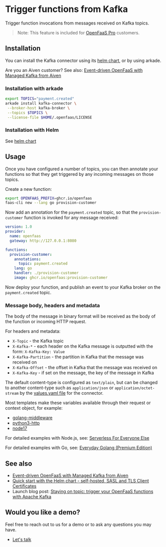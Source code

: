 # Trigger functions from Kafka

Trigger function invocations from messages received on Kafka topics.

> Note: This feature is included for [OpenFaaS Pro](https://openfaas.com/support/) customers.

## Installation

You can install the Kafka connector using its [helm chart](https://github.com/openfaas/faas-netes/tree/master/chart/kafka-connector), or by using arkade.

Are you an Aiven customer? See also: [Event-driven OpenFaaS with Managed Kafka from Aiven](https://www.openfaas.com/blog/openfaas-kafka-aiven/)

### Installation with arkade

```bash
export TOPICS="payment.created"
arkade install kafka-connector \
 --broker-host kafka-broker \
 --topics $TOPICS \
 --license-file $HOME/.openfaas/LICENSE
```

### Installation with Helm

See [helm chart](https://github.com/openfaas/faas-netes/tree/master/chart/kafka-connector)

## Usage

Once you have configured a number of topics, you can then annotate your functions so that they get triggered by any incoming messages on those topics.

Create a new function:

```bash
export OPENFAAS_PREFIX=ghcr.io/openfaas
faas-cli new --lang go provision-customer
```

Now add an annotation for the `payment.created` topic, so that the `provision-customer` function is invoked for any message received:

```yaml
version: 1.0
provider:
  name: openfaas
  gateway: http://127.0.0.1:8080

functions:
  provision-customer:
    annotations:
      topic: payment.created
    lang: go
    handler: ./provision-customer
    image: ghcr.io/openfaas:provision-customer
```

Now deploy your function, and publish an event to your Kafka broker on the `payment.created` topic.

### Message body, headers and metadata

The body of the message in binary format will be received as the body of the function or incoming HTTP request.

For headers and metadata:

* `X-Topic` - the Kafka topic
* `X-Kafka-*` - each header on the Kafka message is outputted with the form: `X-Kafka-Key: Value`
* `X-Kafka-Partition` - the partition in Kafka that the message was received on
* `X-Kafka-Offset` - the offset in Kafka that the message was received on
* `X-Kafka-Key` - if set on the message, the key of the message in Kafka

The default content-type is configured as `text/plain`, but can be changed to another content-type such as `application/json` or `application/octet-stream` by the [values.yaml file](https://github.com/openfaas/faas-netes/blob/master/chart/kafka-connector/values.yaml) for the connector.

Most templates make these variables available through their request or context object, for example:

* [golang-middleware](https://github.com/openfaas/golang-http-template)
* [python3-http](https://github.com/openfaas/python-flask-template)
* [node17](https://docs.openfaas.com/cli/templates/#nodejs-templates-of-watchdog-template)

For detailed examples with Node.js, see: [Serverless For Everyone Else](https://gumroad.com/l/serverless-for-everyone-else)

For detailed examples with Go, see: [Everyday Golang (Premium Edition)](https://openfaas.gumroad.com/l/everyday-golang)

## See also

* [Event-driven OpenFaaS with Managed Kafka from Aiven](https://www.openfaas.com/blog/openfaas-kafka-aiven/)
* [Quick start with the Helm chart - self-hosted, SASL and TLS Client Certificates](https://github.com/openfaas/faas-netes/blob/master/chart/kafka-connector/quickstart.md)
* Launch blog post: [Staying on topic: trigger your OpenFaaS functions with Apache Kafka](https://www.openfaas.com/blog/kafka-connector/)

## Would you like a demo?

Feel free to reach out to us for a demo or to ask any questions you may have.

* [Let's talk](https://openfaas.com/support/)

